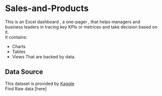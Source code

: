 # Sales-and-Products<br>
This is an Excel dashboard , a one-pager , that helps managers and business leaders in tracing key KPIs or metrices and take decision based on it.<br>
It contains: <br>
- Charts 
- Tables
- Views
That are backed by data.
## Data Source<br>
This dataset is provided by [Kaggle](kaggle.com)<br>
Find Raw data [here]
